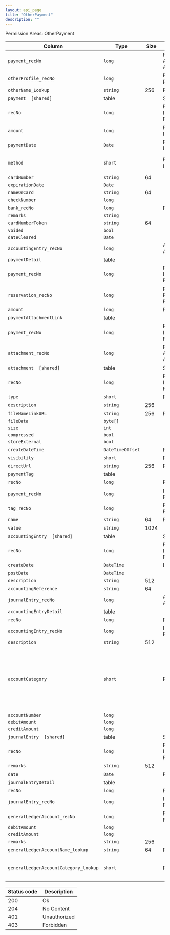 ```yaml
---
layout: api_page
title: "OtherPayment"
description: ""
---
```




Permission Areas: OtherPayment

| Column | Type | Size | Flags | Table | Description |
| ------ | ---- | ---- | ----- | ----- | ----------- |
| `payment_recNo` | `long` |  | PKey, Auto-Assign | `otherPayment` | 
| `otherProfile_recNo` | `long` |  | Required, FKey | `otherPayment` | 
| `otherName_Lookup` | `string` | 256 | ReadOnly | `otherPayment` | 
| `payment  [shared]` | table |  | Singleton | `otherPayment` | 
| `recNo` | `long` |  | PKey, InsertOnly, FKey | `payment` | 
| `amount` | `long` |  | Required, InsertOnly | `payment` | 
| `paymentDate` | `Date` |  | Required, InsertOnly | `payment` | 
| `method` | `short` |  | Required, InsertOnly | `payment` | Cash = 1, Check = 2, EFT = 3, CreditCard = 4, Other = 99
| `cardNumber` | `string` | 64 |  | `payment` | 
| `expirationDate` | `Date` |  |  | `payment` | 
| `nameOnCard` | `string` | 64 |  | `payment` | 
| `checkNumber` | `long` |  |  | `payment` | 
| `bank_recNo` | `long` |  | FKey | `payment` | 
| `remarks` | `string` |  |  | `payment` | 
| `cardNumberToken` | `string` | 64 |  | `payment` | 
| `voided` | `bool` |  |  | `payment` | 
| `dateCleared` | `Date` |  |  | `payment` | 
| `accountingEntry_recNo` | `long` |  | Auto-Assign | `payment` | 
| `paymentDetail ` | table |  |  | `payment` | 
| `payment_recNo` | `long` |  | PKey, InsertOnly, FKey | `paymentDetail` | 
| `reservation_recNo` | `long` |  | PKey, Required, FKey | `paymentDetail` | 
| `amount` | `long` |  | Required | `paymentDetail` | 
| `paymentAttachmentLink ` | table |  |  | `payment` | 
| `payment_recNo` | `long` |  | PKey, InsertOnly, FKey | `paymentAttachmentLink` | 
| `attachment_recNo` | `long` |  | PKey, Auto-Assign | `paymentAttachmentLink` | 
| `attachment  [shared]` | table |  | Singleton | `paymentAttachmentLink` | 
| `recNo` | `long` |  | PKey, InsertOnly, FKey | `attachment` | 
| `type` | `short` |  | Required | `attachment` | Link = 1, File = 2
| `description` | `string` | 256 |  | `attachment` | 
| `fileNameLinkURL` | `string` | 256 | Required | `attachment` | 
| `fileData` | `byte[]` |  |  | `attachment` | 
| `size` | `int` |  |  | `attachment` | 
| `compressed` | `bool` |  |  | `attachment` | 
| `storeExternal` | `bool` |  |  | `attachment` | 
| `createDateTime` | `DateTimeOffset` |  | ReadOnly | `attachment` | 
| `visibility` | `short` |  | Required | `attachment` | Private = 1, Public = 2
| `directUrl` | `string` | 256 | ReadOnly | `attachment` | 
| `paymentTag ` | table |  |  | `payment` | 
| `recNo` | `long` |  | PKey | `paymentTag` | 
| `payment_recNo` | `long` |  | InsertOnly, FKey | `paymentTag` | 
| `tag_recNo` | `long` |  | Required, FKey | `paymentTag` | 
| `name` | `string` | 64 | ReadOnly | `paymentTag` | 
| `value` | `string` | 1024 |  | `paymentTag` | 
| `accountingEntry  [shared]` | table |  | Singleton | `payment` | 
| `recNo` | `long` |  | PKey, InsertOnly, FKey | `accountingEntry` | 
| `createDate` | `DateTime` |  | InsertOnly | `accountingEntry` | 
| `postDate` | `DateTime` |  |  | `accountingEntry` | 
| `description` | `string` | 512 |  | `accountingEntry` | 
| `accountingReference` | `string` | 64 |  | `accountingEntry` | 
| `journalEntry_recNo` | `long` |  | Auto-Assign | `accountingEntry` | 
| `accountingEntryDetail ` | table |  |  | `accountingEntry` | 
| `recNo` | `long` |  | PKey | `accountingEntryDetail` | 
| `accountingEntry_recNo` | `long` |  | InsertOnly, FKey | `accountingEntryDetail` | 
| `description` | `string` | 512 |  | `accountingEntryDetail` | 
| `accountCategory` | `short` |  | Required | `accountingEntryDetail` | None = 0, SupplierBalances = 2, UndepositedFunds = 3, CCProcessingBalances = 5, AgencyCCBalances = 6, BankAccount = 7, Sales = 8, CostOfSales = 9, RetainedEarnings = 10, Other = 99
| `accountNumber` | `long` |  |  | `accountingEntryDetail` | 
| `debitAmount` | `long` |  |  | `accountingEntryDetail` | 
| `creditAmount` | `long` |  |  | `accountingEntryDetail` | 
| `journalEntry  [shared]` | table |  | Singleton | `accountingEntry` | 
| `recNo` | `long` |  | PKey, InsertOnly, FKey | `journalEntry` | 
| `remarks` | `string` | 512 |  | `journalEntry` | 
| `date` | `Date` |  | Required | `journalEntry` | 
| `journalEntryDetail ` | table |  |  | `journalEntry` | 
| `recNo` | `long` |  | PKey | `journalEntryDetail` | 
| `journalEntry_recNo` | `long` |  | InsertOnly, FKey | `journalEntryDetail` | 
| `generalLedgerAccount_recNo` | `long` |  | Required, FKey | `journalEntryDetail` | 
| `debitAmount` | `long` |  |  | `journalEntryDetail` | 
| `creditAmount` | `long` |  |  | `journalEntryDetail` | 
| `remarks` | `string` | 256 |  | `journalEntryDetail` | 
| `generalLedgerAccountName_lookup` | `string` | 64 | ReadOnly | `journalEntryDetail` | 
| `generalLedgerAccountCategory_lookup` | `short` |  | ReadOnly | `journalEntryDetail` | Assets = 1, Liabilities = 2, Capital = 3, Sales = 4, CostOfSales = 5, Expenses = 6

| Status code | Description |
| ----------- | ----------- |
| 200 | Ok |
| 204 | No Content |
| 401 | Unauthorized |
| 403 | Forbidden |


